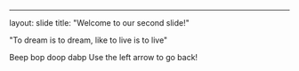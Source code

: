 ---
layout: slide
title: "Welcome to our second slide!"

"To dream is to dream, like to live is to live"

Beep bop doop dabp
Use the left arrow to go back!
